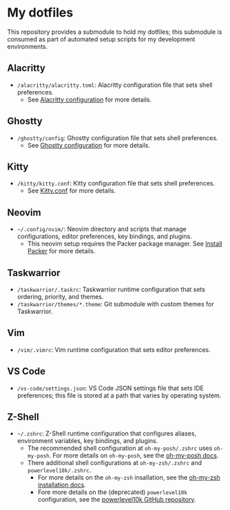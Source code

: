 # My dotfiles

This repository provides a submodule to hold my dotfiles; this submodule is consumed as part of automated setup scripts for my development environments.

## Alacritty

- `/alacritty/alacritty.toml`: Alacritty configuration file that sets shell preferences.
    - See [Alacritty configuration](https://alacritty.org/config-alacritty.html) for more details.

## Ghostty

- `/ghostty/config`: Ghostty configuration file that sets shell preferences.
    - See [Ghostty configuration](https://ghostty.org/docs/config) for more details.

## Kitty

- `/kitty/kitty.conf`: Kitty configuration file that sets shell preferences.
    - See [Kitty.conf](https://sw.kovidgoyal.net/kitty/conf/) for more details.

## Neovim

- `~/.config/nvim/`: Neovim directory and scripts that manage configurations, editor preferences, key bindings, and plugins.
    - This neovim setup requires the Packer package manager. See [Install Packer](https://github.com/wbthomason/packer.nvim?tab=readme-ov-file#quickstart) for more details.

## Taskwarrior

- `/taskwarrior/.taskrc`: Taskwarrior runtime configuration that sets ordering, priority, and themes.
- `/taskwarrior/themes/*.theme`: Git submodule with custom themes for Taskwarrior.

## Vim

- `/vim/.vimrc`: Vim runtime configuration that sets editor preferences.

## VS Code

- `/vs-code/settings.json`: VS Code JSON settings file that sets IDE preferences; this file is stored at a path that varies by operating system.

## Z-Shell

- `~/.zshrc`: Z-Shell runtime configuration that configures aliases, environment variables, key bindings, and plugins.
    - The recommended shell configuration at `oh-my-posh/.zshrc` uses `oh-my-posh`. For more details on `oh-my-posh`, see the [oh-my-posh docs](https://ohmyposh.dev/).
    - There additional shell configurations at `oh-my-zsh/.zshrc` and `powerlevel10k/.zshrc`.
        - For more details on the `oh-my-zsh` insallation, see the [oh-my-zsh installation docs](https://ohmyz.sh/#install).
        - Fore more details on the (deprecated) `powerlevel10k` configuration, see the [powerlevel10k GitHub repository](https://github.com/romkatv/powerlevel10k).
